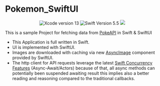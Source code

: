 # Pokemon_SwiftUI
<body>
  <div align="center">
    <img src="https://img.shields.io/static/v1?label=XCode%20Version&message=13.4.1&color=brightgreen&logo=xcode" alt="Xcode version 13">
    <img src="https://img.shields.io/static/v1?label=Swift%20Version&message=5.6&color=brightgreen&logo=swift" alt="Swift Version 5.5">
    <img src="https://img.shields.io/static/v1?label=Framework&message=SwiftUI&color=brightgreen&logo=Swift&logoColor=blue">
  </div>
  <p>This is a sample Project for fetching data from <a href="https://pokeapi.co">PokeAPI</a> in Swift &amp; SwiftUI</p>
  <ul>
    <li>This Application is full written in Swift.</li>
    <li>UI is implemented with SwiftUI.</li>
    <li>Images are downloaded with caching via new <a href="https://developer.apple.com/documentation/SwiftUI/AsyncImage">AsyncImage</a> component provided by SwiftUI.</li>
    <li>The http client for API requests leverage the latest <a href="https://docs.swift.org/swift-book/LanguageGuide/Concurrency.html">Swift Concurrency Features</a> (Async-Await/Actors) because of that, all async methods can potentially been suspended awaiting result this implies also a better reading and reasoning compared to the traditional callbacks.</li>
  </ul>
</body>
